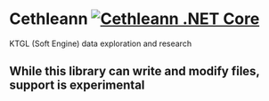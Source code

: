 # Cethleann [![Cethleann .NET Core](https://github.com/healingbrew/Cethleann/workflows/Cethleann%20.NET%20Core/badge.svg)](https://github.com/healingbrew/Cethleann/actions?query=workflow%3A%22Cethleann+.NET+Core%22)

KTGL (Soft Engine) data exploration and research

## While this library can write and modify files, support is experimental
